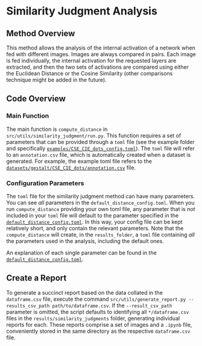 # Similarity Judgment Analysis

## Method Overview

This method allows the analysis of the internal activation of a network when fed with different images. Images are always compared in pairs. Each image is fed individually, the internal activation for the requested layers are extracted, and then the two sets of activations are compared using either the Euclidean Distance or the Cosine Similarity (other comparisons technique might be added in the future).

## Code Overview

### Main Function

The main function is `compute_distance` in `src/utils/similarity_judgment/run.py`. This function requires a set of parameters that can be provided through a `toml` file (see the example folder and specifically [`examples/CSE_CIE_dots_config.toml`](./examples/CSE_CIE_dots_config.toml)). The `toml` file will refer to an `annotation.csv` file, which is automatically created when a dataset is generated. For example, the example toml file refers to the [`datasets/gestalt/CSE_CIE_dots/annotation.csv`](../../../datasets/gestalt/CSE_CIE_dots/annotation.csv) file.

### Configuration Parameters

The `toml` file for the similarity judgment method can have many parameters. You can see _all_ parameters in the `default_distance_config.toml`. When you run `compute_distance` providing your own toml file, any parameter that is _not_ included in your `toml` file will default to the parameter specified in the [`default_distance_config.toml`](default_distance_config.toml). In this way, your config file can be kept relatively short, and only contain the relevant parameters. Note that the `compute_distance` will create, in the `results_folder`, a `toml` file containing _all_ the parameters used in the analysis, including the default ones.

An explanation of each single parameter can be found in the [`default_distance_config.toml`](default_distance_config.toml).

## Create a Report

To generate a succinct report based on the data collated in the `dataframe.csv` file, execute the command `src/utils/generate_report.py --results_csv_path path/to/dataframe.csv`. If the `--result_csv_path` parameter is omitted, the script defaults to identifying all `*/dataframe.csv` files in the `results/similarity_judgments` folder, generating individual reports for each. These reports comprise a set of images and a `.ipynb` file, conveniently stored in the same directory as the respective `dataframe.csv` file.
